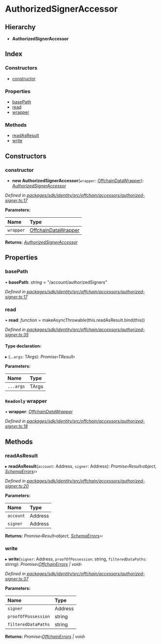 # AuthorizedSignerAccessor

## Hierarchy

* **AuthorizedSignerAccessor**

## Index

### Constructors

* [constructor]()

### Properties

* [basePath]()
* [read]()
* [wrapper]()

### Methods

* [readAsResult]()
* [write]()

## Constructors

### constructor

+ **new AuthorizedSignerAccessor**\(`wrapper`: [OffchainDataWrapper]()\): [_AuthorizedSignerAccessor_]()

_Defined in_ [_packages/sdk/identity/src/offchain/accessors/authorized-signer.ts:17_](https://github.com/celo-org/celo-monorepo/blob/master/packages/sdk/identity/src/offchain/accessors/authorized-signer.ts#L17)

**Parameters:**

| Name | Type |
| :--- | :--- |
| `wrapper` | [OffchainDataWrapper]() |

**Returns:** [_AuthorizedSignerAccessor_]()

## Properties

### basePath

• **basePath**: _string_ = "/account/authorizedSigners"

_Defined in_ [_packages/sdk/identity/src/offchain/accessors/authorized-signer.ts:17_](https://github.com/celo-org/celo-monorepo/blob/master/packages/sdk/identity/src/offchain/accessors/authorized-signer.ts#L17)

### read

• **read**: _function_ = makeAsyncThrowable\(this.readAsResult.bind\(this\)\)

_Defined in_ [_packages/sdk/identity/src/offchain/accessors/authorized-signer.ts:35_](https://github.com/celo-org/celo-monorepo/blob/master/packages/sdk/identity/src/offchain/accessors/authorized-signer.ts#L35)

#### Type declaration:

▸ \(...`args`: TArgs\): _Promise‹TResult›_

**Parameters:**

| Name | Type |
| :--- | :--- |
| `...args` | TArgs |

### `Readonly` wrapper

• **wrapper**: [_OffchainDataWrapper_]()

_Defined in_ [_packages/sdk/identity/src/offchain/accessors/authorized-signer.ts:18_](https://github.com/celo-org/celo-monorepo/blob/master/packages/sdk/identity/src/offchain/accessors/authorized-signer.ts#L18)

## Methods

### readAsResult

▸ **readAsResult**\(`account`: Address, `signer`: Address\): _Promise‹Result‹object,_ [_SchemaErrors_](_offchain_accessors_errors_.md#schemaerrors)_››_

_Defined in_ [_packages/sdk/identity/src/offchain/accessors/authorized-signer.ts:20_](https://github.com/celo-org/celo-monorepo/blob/master/packages/sdk/identity/src/offchain/accessors/authorized-signer.ts#L20)

**Parameters:**

| Name | Type |
| :--- | :--- |
| `account` | Address |
| `signer` | Address |

**Returns:** _Promise‹Result‹object,_ [_SchemaErrors_](_offchain_accessors_errors_.md#schemaerrors)_››_

### write

▸ **write**\(`signer`: Address, `proofOfPossession`: string, `filteredDataPaths`: string\): _Promise‹_[_OffchainErrors_](_offchain_data_wrapper_.md#offchainerrors) _\| void›_

_Defined in_ [_packages/sdk/identity/src/offchain/accessors/authorized-signer.ts:37_](https://github.com/celo-org/celo-monorepo/blob/master/packages/sdk/identity/src/offchain/accessors/authorized-signer.ts#L37)

**Parameters:**

| Name | Type |
| :--- | :--- |
| `signer` | Address |
| `proofOfPossession` | string |
| `filteredDataPaths` | string |

**Returns:** _Promise‹_[_OffchainErrors_](_offchain_data_wrapper_.md#offchainerrors) _\| void›_

